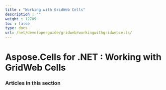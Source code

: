 ```yaml
---
title : "Working with GridWeb Cells" 
description : "" 
weight : 12709 
toc : false
type: docs
url: /net/developerguide/gridweb/workingwithgridwebcells/
---
```


# Aspose.Cells for .NET : Working with GridWeb Cells


### Articles in this section

           


